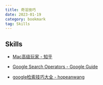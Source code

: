 ```yaml
---
title: 奇淫技巧
date: 2023-01-19
category: bookmark
tag: Skills
---
```


## Skills

- [Mac高级玩家 - 知乎](https://zhuanlan.zhihu.com/c_124819447)

- [Google Search Operators - Google Guide](http://www.googleguide.com/advanced_operators_reference.html)

- [google检索技巧大全 - hopeanwang](https://sites.google.com/site/hopeanwang/google%E6%A3%80%E7%B4%A2%E6%8A%80%E5%B7%A7%E5%A4%A7%E5%85%A8)
